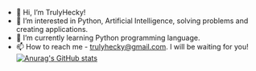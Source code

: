 - 👋 Hi, I’m TrulyHecky!
- 👀 I’m interested in Python, Artificial Intelligence, solving problems and creating applications.
- 🌱 I’m currently learning Python programming language.
- 📫 How to reach me - trulyhecky@gmail.com. I will be waiting for you!
[![Anurag's GitHub stats](https://github-readme-stats.vercel.app/api?username=TrulyHecky)](https://github.com/anuraghazra/github-readme-stats)
